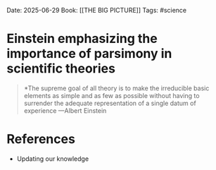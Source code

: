 Date: 2025-06-29
Book: [[THE BIG PICTURE]]
Tags: #science 
# Einstein emphasizing the importance of parsimony in scientific theories

>*The supreme goal of all theory is to make the irreducible basic elements as simple and as few as possible without having to surrender the adequate representation of a single datum of experience 
>—Albert Einstein

# References
- Updating our knowledge